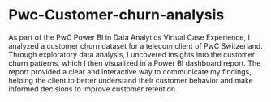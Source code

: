 # Pwc-Customer-churn-analysis
As part of the PwC Power BI in Data Analytics Virtual Case Experience, I analyzed a customer churn dataset for a telecom client of PwC Switzerland. Through exploratory data analysis, I uncovered insights into the customer churn patterns, which I then visualized in a Power BI dashboard report. The report provided a clear and interactive way to communicate my findings, helping the client to better understand their customer behavior and make informed decisions to improve customer retention.

